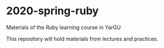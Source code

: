 # 2020-spring-ruby
Materials of the Ruby learning course in YarGU

This repository will hold materials from lectures and practices.